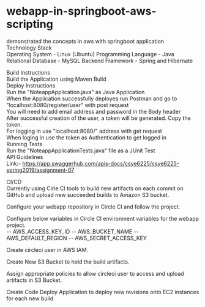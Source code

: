 # webapp-in-springboot-aws-scripting
demonstrated the concepts in aws with springboot application                                               
Technology Stack                                                           
Operating System - Linux (Ubuntu) Programming Language - Java Relational Database - MySQL Backend Framework - Spring and Hibernate

Build Instructions                               
Build the Application using Maven Build                                
Deploy Instructions                                       
Run the "NoteappApplication.java" as Java Application                                       
When the Application successfully deployes run Postman and go to "localhost:8080/register/user" with post request           
You will need to add email address and password in the Body header                     
After successful creation of the user, a token will be generated. Copy the token.                       
For logging in use "localhost:8080/" address with get request                         
When loging in use the token as Authentication to get logged in                           
Running Tests                                  
Run the "NoteappApplicationTests.java" file as a JUnit Test                                  
API Guidelines                                  
Link:- https://app.swaggerhub.com/apis-docs/csye6225/csye6225-spring2019/assignment-07                             

CI/CD                                                      
Currently using Cirle CI tools to build new artifacts on each commit on GitHub and upload new succeeded builds to Amazon S3 bucket.                                                                   
                  
Configure your webapp repository in Circle CI and follow the project.                                       

Configure below variables in Circle CI environment variables for the webapp project.                          
-- AWS_ACCESS_KEY_ID -- AWS_BUCKET_NAME
-- AWS_DEFAULT_REGION
-- AWS_SECRET_ACCESS_KEY
                                      
Create circleci user in AWS IAM.                              

Create New S3 Bucket to hold the build artifacts.                                       

Assign appropriate policies to allow circleci user to access and upload artifacts in S3 Bucket.                           

Create Code Deploy Application to deploy new revisions onto EC2 instances for each new build

